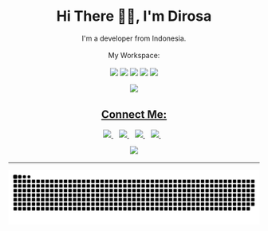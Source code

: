 <h1 align='center'>
  Hi There 👋🏼, I'm Dirosa
</h1>

<p align='center'>
  I'm a developer from Indonesia.<br/><br/>
  My Workspace:<br/><br/>
  <img src="https://img.shields.io/badge/windows-%230078D6.svg?&style=for-the-badge&logo=windows&logoColor=white" />
  <img src="https://img.shields.io/badge/Intel-core%20i5%2010-%230071C5.svg?style=for-the-badge&logo=intel&logoColor=white" />
  <omg src="https://img.shields.io/badge/nvidia-gtx%201650-%2376B900.svg?&style=for-the-badge&logo=nvidia&logoColor=white" />
  <img src="https://img.shields.io/badge/Amazon_AWS-FF9900?style=for-the-badge&logo=amazonaws&logoColor=white" />
  <img src="https://img.shields.io/badge/Digital_Ocean-0080FF?style=for-the-badge&logo=DigitalOcean&logoColor=white" />
  <img src="https://img.shields.io/badge/Google_Cloud-4285F4?style=for-the-badge&logo=google-cloud&logoColor=white" />
</p>

<p align='center'>
  <a href="#"><img src="https://github-readme-stats.vercel.app/api?username=dirosahm" />
</p>

<h2 align='center'>
  Connect Me:
</h2>

<p align='center'>

  <a href="https://mailto:ahmdirosa@gmail.com">
    <img src="https://img.shields.io/badge/Gmail-D14836?style=for-the-badge&logo=gmail&logoColor=white" />
  </a>&nbsp;&nbsp;
  <a href="https://twitter.com/dirosahm">
    <img src="https://img.shields.io/badge/Twitter-1DA1F2?style=for-the-badge&logo=twitter&logoColor=white" />
  </a>&nbsp;&nbsp;
  <a href="https://instagram.com/mbethikjr">
    <img src="https://img.shields.io/badge/Instagram-E4405F?style=for-the-badge&logo=instagram&logoColor=white" />
  </a>&nbsp;&nbsp;
  <a href="https://t.me/mbethikjr">
    <img src="https://img.shields.io/badge/Telegram-2CA5E0?style=for-the-badge&logo=telegram&logoColor=white" />
  </a>&nbsp;&nbsp;

</p>

<p align='center'>
  <img src="https://hits.seeyoufarm.com/api/count/incr/badge.svg?url=https%3A%2F%2Fgithub.com%2Fdirosahm" />
</p>

---
<p align="center">
 <img src="https://raw.githubusercontent.com/DHANOLA/DHANOLA/output/github-contribution-grid-snake.svg">
</p>

